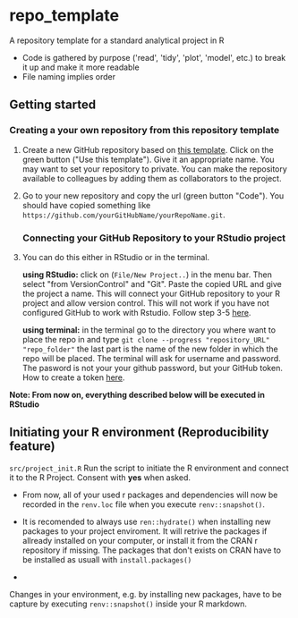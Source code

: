 # repo_template

A repository template for a standard analytical project in R

* Code is gathered by purpose ('read', 'tidy', 'plot', 'model', etc.) to break it up and make it more readable
* File naming implies order

## Getting started

### Creating a your own repository from this repository template

1.  Create a new GitHub repository based on [this template](https://github.com/ymanvictor/repo_template). Click on the green button ("Use this template"). Give it an appropriate name. You may want to set your repository to private. You can make the repository available to colleagues by adding them as collaborators to the project.

2.  Go to your new repository and copy the url (green button "Code"). You should have copied something like `https://github.com/yourGitHubName/yourRepoName.git`.  

    ### Connecting your GitHub Repository to your RStudio project

3.  You can do this either in RStudio or in the terminal.

    **using RStudio:** click on (`File/New Project..`) in the menu bar. Then select "from VersionControl" and "Git". Paste the copied URL and give the project a name. This will connect your GitHub repository to your R project and allow version control. This will not work if you have not configured GitHub to work with Rstudio. Follow step 3-5 [here](https://gist.github.com/Z3tt/3dab3535007acf108391649766409421).

    **using terminal:** in the terminal go to the directory you where want to place the repo in and type `git clone --progress "repository_URL" "repo_folder"` the last part is the name of the new folder in which the repo will be placed. The terminal will ask for username and password. The pasword is not your your github password, but your GitHub token. How to create a token [here](https://docs.github.com/en/authentication/keeping-your-account-and-data-secure/creating-a-personal-access-token).

**Note: From now on, everything described below will be executed in RStudio**

## Initiating your R environment (Reproducibility feature)

`src/project_init.R` Run the script to initiate the R environment and connect it to the R Project. Consent with **yes** when asked.

-   From now, all of your used r packages and dependencies will now be recorded in the `renv.loc` file when you execute `renv::snapshot()`.

-   It is recomended to always use `ren::hydrate()` when installing new packages to your project enviroment. It will retrive the packages if allready installed on your computer, or install it from the CRAN r repository if missing. The packages that don't exists on CRAN have to be installed as usuall with `install.packages()`
-   
Changes in your environment, e.g. by installing new packages, have to be capture by executing `renv::snapshot()` inside your R markdown.

